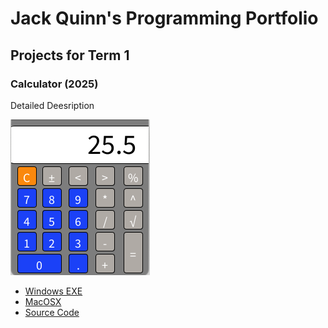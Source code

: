 # Jack Quinn's Programming Portfolio

## Projects for Term 1

### Calculator (2025)

Detailed Deesription

![Running Calculator](https://github.com/9623993-prog/Portfolio/blob/main/images/Calc.png?raw=true)

* [Windows EXE]()
* [MacOSX]()
* [Source Code]()

